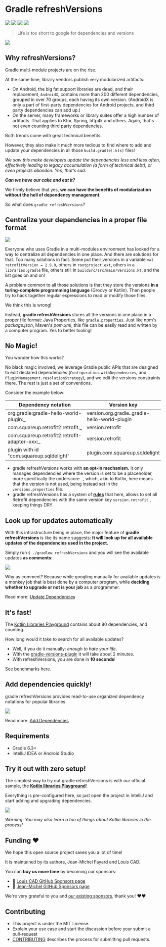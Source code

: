 # Gradle refreshVersions

[![](https://img.shields.io/badge/refreshVersions-v{{version.refreshVersions}}-orange)]({{link.gradlePluginPortal}})
[![](https://img.shields.io/static/v1?label=kotlinlang&message=gradle-refresh-versions&color=brightgreen&logo=slack)]({{link.slack}})
[![](https://img.shields.io/github/issues-pr-raw/jmfayard/refreshVersions)]({{link.github}}/pulls)
[![](https://img.shields.io/github/license/mashape/apistatus.svg)]({{link.master}}/LICENSE.txt)

> Life is too short to google for dependencies and versions

[![](img/screencast.png)](http://www.youtube.com/watch?v=VhYERonB8co "Gradle refreshVersions")


## Why refreshVersions?

Gradle multi-module projects are on the rise.

At the same time, library vendors publish very modularized artifacts:
- On Android, the big fat support libraries are dead, and their replacement, `AndroidX`,
contains more than 200 different dependencies, grouped in over 70 groups, each having its own version. (AndroidX is only a part of first-party dependencies for Android projects, and third party dependencies can add up.)
- On the server, many frameworks or library suites offer a high number of artifacts. That applies to Ktor, Spring, http4k and others. Again, that's not even counting third party dependencies.

Both trends come with great technical benefits.

However, they also make it much more tedious to find where to add and update your dependencies in all those `build.gradle[.kts]` files!

_We saw this make developers update the dependencies less and less often, effectively leading to legacy accumulation (a form of technical debt), or even projects abandon. Yes, that's sad._

_**Can we have our cake and eat it?**_

We firmly believe that yes, **we can have the benefits of modularization without the hell of dependency management**.

So what does `gradle refreshVersions`?

## Centralize your dependencies in a proper file format

![](img/versions.properties.png)

Everyone who uses Gradle in a multi-modules environment
has looked for a way to centralize all dependencies in one place.
And there are solutions for that.
Too many solutions in fact.
Some put their versions in a variable `val retrofitVersion = 2.9.0`, others in `rootproject.ext`,
others in a `libraries.gradle` file, others still in `buildSrc/src/main/Versions.kt`,
and the list goes on and on!

A problem common to all those solutions is that they store the versions
**in a turing-complete programming language** (Groovy or Kotlin).
Then people try to hack together regular expressions to read or modify those files.

We think this is wrong!

Instead, **gradle refreshVersions** stores all the versions in one place in a proper file format:
Java Properties, like [`gradle.properties`](https://dev.to/jmfayard/configuring-gradle-with-gradle-properties-211k).
Just like npm's *package.json*, Maven's *pom.xml*, this file can be easily read and written by a computer program.
Yes to better tooling!

## No Magic!

You wonder how this works?

No black magic involved, we leverage Gradle public APIs that are designed to edit declared dependencies (`Configuration.withDependencies`, and `PluginManagement.resolutionStrategy`), and we edit the versions constraints there.
The rest is just a set of conventions.

Consider the example below:

| Dependency notation                           | Version key                                   |
|-----------------------------------------------|-----------------------------------------------|
| org.gradle:gradle-hello-world-plugin:_        | version.org.gradle..gradle-hello-world-plugin |
| com.squareup.retrofit2:retrofit:_             | version.retrofit                              |
| com.squareup.retrofit2:retrofit-adapter-xxx:_ | version.retrofit                              |
| plugin with id "com.squareup.sqldelight"      | plugin.com.squareup.sqldelight                |

- gradle refreshVersions works with **an opt-in mechanism.** It only manages dependencies where the version is set to be a placeholder, more specifically the underscore `_`, which, akin to Kotlin, here means that the version is not used, being instead set in the `versions.properties` file.
- gradle refreshVersions has a system of **[rules]({{link.master}}/plugins/dependencies/src/main/resources/refreshVersions-rules)** that here, allows to set all Retrofit dependencies with the same version key `version.retrofit` , keeping things DRY.

## Look up for updates automatically

With this infrastructure being in place, the major feature of **gradle refreshVersions** is like its name suggests: **It will look up for all available updates of the dependencies used in the project.**

Simply run `$ ./gradlew refreshVersions` and you will see the available updates **as comments**:

![](img/versions.properties_step02.png)

Why as comment? Because while googling manually for available updates is a monkey job that is best done by a computer program, while **deciding whether to upgrade or not is your job** as a programmer.

Read more: [Update Dependencies]({{link.site}}/update-dependencies/)

## It's fast!

The [Kotlin Libraries Playground]({{link.playground}}) contains about 80 dependencies, and counting.

How long would it take to search for all available updates?

- Well, if you do it manually: *enough to hate your life*.
- With the [gradle-versions-plugin](https://github.com/ben-manes/gradle-versions-plugin) it will take about 2 minutes.
- With refreshVersions, you are done in **10 seconds**!

[See benchmarks here.]({{link.playground}}/pull/69)

## Add dependencies quickly!

gradle refreshVersions provides read-to-use organized dependency notations for popular libraries.

![](img/dependencies_constants_autocomplete_2.png)

Read more: [Add Dependencies](https://jmfayard.github.io/refreshVersions/add-dependencies/)

## Requirements

- Gradle 6.3+
- IntelliJ IDEA or Android Studio


## Try it out with zero setup!

The simplest way to try out gradle refreshVersions is with our official sample,
the [**Kotlin libraries Playground**]({{link.playground}})!

Everything is pre-configured here, so just open the project in IntelliJ and start adding and upgrading dependencies.

[![](img/kotlin-libraries-playground.png)]({{link.playground}})

*Warning: You may also learn a ton of things about Kotlin libraries in the process!*

## Funding ❤️

We hope this open source project saves you a lot of time!

It is maintained by its authors, Jean-Michel Fayard and Louis CAD.

You can **buy us more time** by becoming our sponsors:

- 💝 [Louis CAD GitHub Sponsors page](https://github.com/sponsors/LouisCAD)
- 💝 [Jean-Michel GitHub Sponsors page](https://github.com/sponsors/jmfayard)

We're very grateful to you and [our existing sponsors]({{link.master}}/SPONSORS.md), thank you! ❤️❤️

## Contributing

- This project is under the MIT License.
- Explain your use case and start the discussion before your submit a pull-request
- [CONTRIBUTING]({{link.site}}/CONTRIBUTING) describes the process for submitting pull requests.
